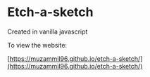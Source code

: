 # Etch-a-sketch

Created in vanilla javascript

To view the website:

[https://muzammil96.github.io/etch-a-sketch/](https://muzammil96.github.io/etch-a-sketch/)